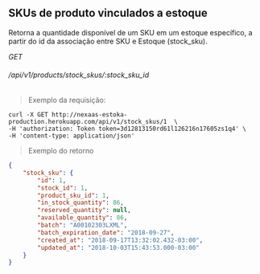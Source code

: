 ## SKUs de produto vinculados a estoque

Retorna a quantidade disponível de um SKU em um estoque específico, a partir do id da associação entre SKU e Estoque (stock_sku).

<div class="api-endpoint">
    <div class="endpoint-data">
        <i class="label label-get">GET</i>
        <h6>/api/v1/products/stock_skus/:stock_sku_id</h6>
    </div>
</div>

> Exemplo da requisição:


```shell
curl -X GET http://nexaas-estoka-production.herokuapp.com/api/v1/stock_skus/1  \
-H 'authorization: Token token=3d12813150rd61l126216n17605zs1q4' \
-H 'content-type: application/json'

```


> Exemplo do retorno

```json
{
    "stock_sku": {
        "id": 1,
        "stock_id": 1,
        "product_sku_id": 1,
        "in_stock_quantity": 86,
        "reserved_quantity": null,
        "available_quantity": 86,
        "batch": "A00102303LXML",
        "batch_expiration_date": "2018-09-27",
        "created_at": "2018-09-17T13:32:02.432-03:00",
        "updated_at": "2018-10-03T15:43:53.000-03:00"
    }
}

```
